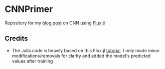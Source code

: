 # CNNPrimer

Repository for my [blog post](https://julienpascal.github.io/post/cnn/) on CNN using [Flux.jl](https://github.com/FluxML/Flux.jl)

## Credits
* The Julia code is heavily based on this Flux.jl [tutorial](https://github.com/FluxML/model-zoo/blob/master/vision/mnist/conv.jl). I only made minor modifications/removals for clarity and added the model's predicted values after training
